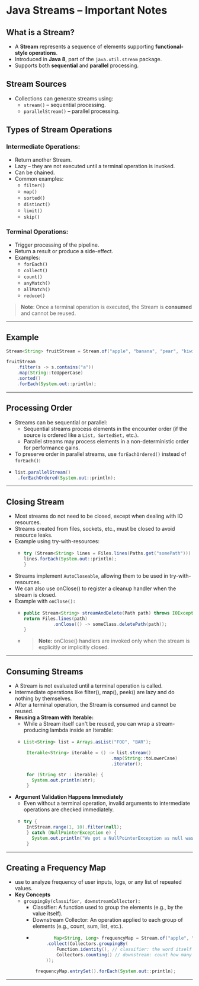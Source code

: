 # Java Streams – Important Notes

## What is a Stream?
- A **Stream** represents a sequence of elements supporting **functional-style operations**.
- Introduced in **Java 8**, part of the `java.util.stream` package.
- Supports both **sequential** and **parallel** processing.

## Stream Sources
- Collections can generate streams using:
  - `stream()` – sequential processing.
  - `parallelStream()` – parallel processing.

## Types of Stream Operations

### Intermediate Operations:
- Return another Stream.
- Lazy – they are not executed until a terminal operation is invoked.
- Can be chained.
- Common examples:
  - `filter()`
  - `map()`
  - `sorted()`
  - `distinct()`
  - `limit()`
  - `skip()`

### Terminal Operations:
- Trigger processing of the pipeline.
- Return a result or produce a side-effect.
- Examples:
  - `forEach()`
  - `collect()`
  - `count()`
  - `anyMatch()`
  - `allMatch()`
  - `reduce()`

> **Note**: Once a terminal operation is executed, the Stream is **consumed** and cannot be reused.

---

## Example

```java
Stream<String> fruitStream = Stream.of("apple", "banana", "pear", "kiwi", "orange");

fruitStream
    .filter(s -> s.contains("a"))
    .map(String::toUpperCase)
    .sorted()
    .forEach(System.out::println);
```
---

## Processing Order
 - Streams can be sequential or parallel:
   - Sequential streams process elements in the encounter order (if the source is ordered like a ```List, SortedSet,``` etc.).
   - Parallel streams may process elements in a non-deterministic order for performance gains.
 - To preserve order in parallel streams, use ```forEachOrdered()``` instead of ```forEach()```:
 - ```java
   list.parallelStream()
    .forEachOrdered(System.out::println);
   ```
--- 

## Closing Stream
 - Most streams do not need to be closed, except when dealing with IO resources.
 - Streams created from files, sockets, etc., must be closed to avoid resource leaks.
 - Example using try-with-resources:
   - ```java
     try (Stream<String> lines = Files.lines(Paths.get("somePath"))) {
     lines.forEach(System.out::println);
     }
     ```
 - Streams implement ```AutoCloseable```, allowing them to be used in try-with-resources.
 - We can also use onClose() to register a cleanup handler when the stream is closed.
 - Example with ```onClose():```
   - ```java
     public Stream<String> streamAndDelete(Path path) throws IOException {
     return Files.lines(path)
                .onClose(() -> someClass.deletePath(path));
     }
     ```
   - > **Note:** onClose() handlers are invoked only when the stream is explicitly or implicitly closed.

---

## Consuming Streams
 - A Stream is not evaluated until a terminal operation is called.
 - Intermediate operations like filter(), map(), peek() are lazy and do nothing by themselves.
 - After a terminal operation, the Stream is consumed and cannot be reused.
 - **Reusing a Stream with Iterable:**
   - While a Stream itself can't be reused, you can wrap a stream-producing lambda inside an Iterable:
   - ```java
     List<String> list = Arrays.asList("FOO", "BAR");

      Iterable<String> iterable = () -> list.stream()
                                      .map(String::toLowerCase)
                                      .iterator();

      for (String str : iterable) {
        System.out.println(str);
      }

     ```
  - **Argument Validation Happens Immediately**
    - Even without a terminal operation, invalid arguments to intermediate operations are checked immediately.
    -  ```java
       try {
        IntStream.range(1, 10).filter(null);
        } catch (NullPointerException e) {
          System.out.println("We got a NullPointerException as null was passed as an             argument to filter()");
        }

       ```
---

## Creating a Frequency Map
 - use to analyze frequency of user inputs, logs, or any list of repeated values.
 - **Key Concepts**
   - ```groupingBy(classifier, downstreamCollector):```
     - Classifier: A function used to group the elements (e.g., by the value itself).
     - Downstream Collector: An operation applied to each group of elements (e.g., count, sum, list, etc.).
     - ```java
               Map<String, Long> frequencyMap = Stream.of("apple", "orange", "banana", "apple")
            .collect(Collectors.groupingBy(
                Function.identity(), // classifier: the word itself
                Collectors.counting() // downstream: count how many times each appears
            ));

        frequencyMap.entrySet().forEach(System.out::println);
       ```
---
